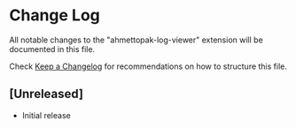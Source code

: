 # Change Log

All notable changes to the "ahmettopak-log-viewer" extension will be documented in this file.

Check [Keep a Changelog](http://keepachangelog.com/) for recommendations on how to structure this file.

## [Unreleased]

- Initial release
